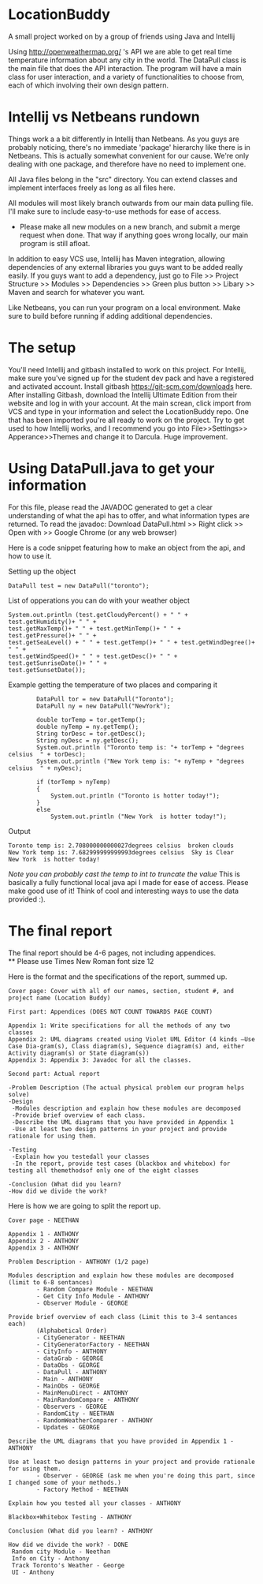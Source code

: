 # LocationBuddy
A small project worked on by a group of friends using Java and Intellij

Using http://openweathermap.org/ 's API we are able to get real time temperature information about any city in the world. The DataPull class is the main file that does the API interaction. The program will have a main class for user interaction, and a variety of functionalities to choose from, each of which involving their own design pattern.


# Intellij vs Netbeans rundown

Things work a a bit differently in Intellij than Netbeans. As you guys are probably noticing, there's no immediate 'package' hierarchy
like there is in Netbeans. This is actually somewhat convenient for our cause. We're only dealing with one package, and therefore have no need to implement one.

All Java files belong in the "src" directory. You can extend classes and implement interfaces freely as long as all files here.

All modules will most likely branch outwards from our main data pulling file. I'll make sure to include easy-to-use methods for ease of access.
* Please make all new modules on a new branch, and submit a merge request when done. That way if anything goes wrong locally, our main program is still afloat.

In addition to easy VCS use, Intellij has Maven integration, allowing dependencies of any external libraries you guys want to be added really easily.
If you guys want to add a dependency, just go to File >> Project Structure >> Modules >> Dependencies >> Green plus button >> Libary >> Maven and search for whatever you want.

Like Netbeans, you can run your program on a local environment. Make sure to build before running if adding additional dependencies.

# The setup

You'll need Intellij and gitbash installed to work on this project.
For Intellij, make sure you've signed up for the student dev pack and have a registered and activated account.
Install gitbash https://git-scm.com/downloads here.
After installing Gitbash, download the Intellij Ultimate Edition from their website and log in with your account. At the main screan, click import from VCS and type in your information and select the LocationBuddy repo.
One that has been imported you're all ready to work on the project. Try to get used to how Intellij works, and I recommend you go into File>>Settings>> Apperance>>Themes and change it to Darcula. Huge improvement. 

# Using DataPull.java to get your information

For this file, please read the JAVADOC generated to get a clear understanding of what the api has to offer, and what information types are returned.
To read the javadoc: Download DataPull.html >> Right click >> Open with >> Google Chrome (or any web browser)

Here is a code snippet featuring how to make an object from the api, and how to use it.  

Setting up the object 
```
DataPull test = new DataPull("toronto");
```
List of opperations you can do with your weather object  
```
System.out.println (test.getCloudyPercent() + " " + test.getHumidity()+ " " + 
test.getMaxTemp()+ " " + test.getMinTemp()+ " " +   test.getPressure()+ " " + 
test.getSeaLevel() + " " + test.getTemp()+ " " + test.getWindDegree()+ " " + 
test.getWindSpeed()+ " " + test.getDesc()+ " " + test.getSunriseDate()+ " " + 
test.getSunsetDate());
```

Example getting the temperature of two places and comparing it
```
        DataPull tor = new DataPull("Toronto");
        DataPull ny = new DataPull("NewYork");

        double torTemp = tor.getTemp();
        double nyTemp = ny.getTemp();
        String torDesc = tor.getDesc();
        String nyDesc = ny.getDesc();
        System.out.println ("Toronto temp is: "+ torTemp + "degrees celsius  " + torDesc);
        System.out.println ("New York temp is: "+ nyTemp + "degrees celsius  " + nyDesc);

        if (torTemp > nyTemp)
        {
            System.out.println ("Toronto is hotter today!");
        }
        else
            System.out.println ("New York  is hotter today!");
```

Output
```
Toronto temp is: 2.708000000000027degrees celsius  broken clouds
New York temp is: 7.682999999999993degrees celsius  Sky is Clear
New York  is hotter today!
````
*Note you can probably cast the temp to int to truncate the value*
 This is basically a fully functional local java api I made for ease of access. Please make good use of it! Think of cool and interesting ways to use the data provided :).
 
 
 # The final report
 The final report should be 4-6 pages, not including appendices.  
 ** Please use Times New Roman font size 12  
   
 Here is the format and the specifications of the report, summed up.
 ```
Cover page: Cover with all of our names, section, student #, and project name (Location Buddy)  
  
First part: Appendices (DOES NOT COUNT TOWARDS PAGE COUNT) 
    
Appendix 1: Write specifications for all the methods of any two classes
Appendix 2: UML diagrams created using Violet UML Editor (4 kinds –Use Case Dia-gram(s), Class diagram(s), Sequence diagram(s) and, either Activity diagram(s) or State diagram(s))  
Appendix 3: Appendix 3: Javadoc for all the classes.  
  
Second part: Actual report  
  
-Problem Description (The actual physical problem our program helps solve)  
-Design  
  -Modules description and explain how these modules are decomposed
  -Provide brief overview of each class.
  -Describe the UML diagrams that you have provided in Appendix 1
  -Use at least two design patterns in your project and provide rationale for using them.
    
-Testing
  -Explain how you testedall your classes
  -In the report, provide test cases (blackbox and whitebox) for testing all themethodsof only one of the eight classes
  
-Conclusion (What did you learn?  
-How did we divide the work?  
 ```
 
Here is how we are going to split the report up.

```
Cover page - NEETHAN 

Appendix 1 - ANTHONY
Appendix 2 - ANTHONY
Appendix 3 - ANTHONY  
  
Problem Description - ANTHONY (1/2 page)

Modules description and explain how these modules are decomposed (limit to 6-8 sentances)
        - Random Compare Module - NEETHAN
        - Get City Info Module - ANTHONY
        - Observer Module - GEORGE
  
Provide brief overview of each class (Limit this to 3-4 sentances each)
        (Alphabetical Order)
        - CityGenerator - NEETHAN
        - CityGeneratorFactory - NEETHAN
        - CityInfo - ANTHONY
        - dataGrab - GEORGE 
        - DataObs - GEORGE
        - DataPull - ANTHONY
        - Main - ANTHONY
        - MainObs - GEORGE
        - MainMenuDirect - ANTOHNY
        - MainRandomCompare - ANTHONY
        - Observers - GEORGE
        - RandomCity - NEETHAN
        - RandomWeatherComparer - ANTHONY
        - Updates - GEORGE
        
Describe the UML diagrams that you have provided in Appendix 1 - ANTHONY
        
Use at least two design patterns in your project and provide rationale for using them.
        - Observer - GEORGE (ask me when you're doing this part, since I changed some of your methods.)
        - Factory Method - NEETHAN
    
Explain how you tested all your classes - ANTHONY

Blackbox+Whitebox Testing - ANTHONY
  
Conclusion (What did you learn? - ANTHONY  

How did we divide the work? - DONE
 Random city Module - Neethan
 Info on City - Anthony
 Track Toronto's Weather - George
 UI - Anthony  

```
